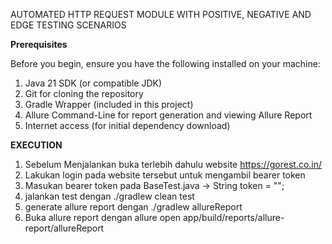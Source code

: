 AUTOMATED HTTP REQUEST MODULE WITH POSITIVE, NEGATIVE AND EDGE TESTING SCENARIOS

**Prerequisites**

Before you begin, ensure you have the following installed on your machine:

1. Java 21 SDK (or compatible JDK)
2. Git for cloning the repository 
3. Gradle Wrapper (included in this project) 
4. Allure Command-Line for report generation and viewing Allure Report
5. Internet access (for initial dependency download)

  

**EXECUTION**
1. Sebelum Menjalankan buka terlebih dahulu website https://gorest.co.in/
2. Lakukan login pada website tersebut untuk mengambil bearer token
3. Masukan bearer token pada BaseTest.java ->  String token = "";
4. jalankan test dengan ./gradlew clean test
5. generate allure report dengan ./gradlew allureReport
6. Buka allure report dengan allure open app/build/reports/allure-report/allureReport
